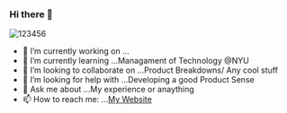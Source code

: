 ### Hi there 👋
![123456](https://user-images.githubusercontent.com/50143610/162076811-fc515e78-669b-4ba3-89f4-5fc6ff6b12ea.gif)



- 🔭 I’m currently working on ...
- 🌱 I’m currently learning ...Managament of Technology @NYU
- 👯 I’m looking to collaborate on ...Product Breakdowns/ Any cool stuff
- 🤔 I’m looking for help with ...Developing a good Product Sense
- 💬 Ask me about ...My experience or anaything
- 📫 How to reach me: ...[My Website](https://rishikeshgawde.github.io)
